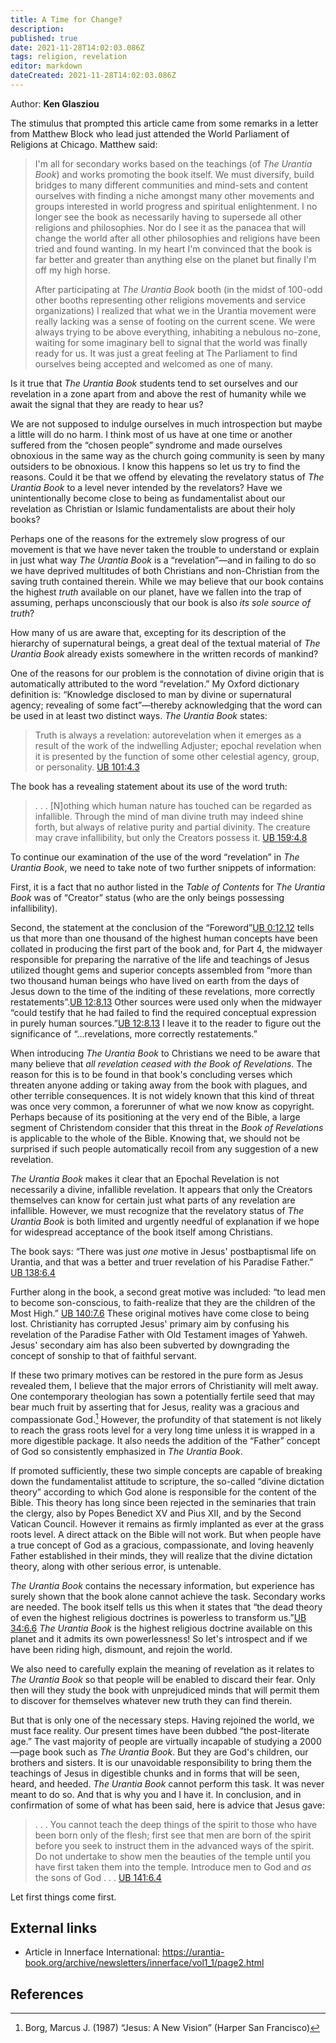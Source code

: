 ```yaml
---
title: A Time for Change?
description: 
published: true
date: 2021-11-28T14:02:03.086Z
tags: religion, revelation
editor: markdown
dateCreated: 2021-11-28T14:02:03.086Z
---
```


Author: **Ken Glasziou**

The stimulus that prompted this article came from some remarks in a letter from Matthew Block who lead just attended the World Parliament of Religions at Chicago. Matthew said:

> I'm all for secondary works based on the teachings (of *The Urantia Book*) and works promoting the book itself. We must diversify, build bridges to many different communities and mind-sets and content ourselves with finding a niche amongst many other movements and groups interested in world progress and spiritual enlightenment. I no longer see the book as necessarily having to supersede all other religions and philosophies. Nor do I see it as the panacea that will change the world after all other philosophies and religions have been tried and found wanting. In my heart I'm convinced that the book is far better and greater than anything else on the planet but finally I'm off my high horse.
> 
> After participating at *The Urantia Book* booth (in the midst of 100-odd other booths representing other religions movements and service organizations) I realized that what we in the Urantia movement were really lacking was a sense of footing on the current scene. We were always trying to be above everything, inhabiting a nebulous no-zone, waiting for some imaginary bell to signal that the world was finally ready for us. It was just a great feeling at The Parliament to find ourselves being accepted and welcomed as one of many.

Is it true that *The Urantia Book* students tend to set ourselves and our revelation in a zone apart from and above the rest of humanity while we await the signal that they are ready to hear us?

We are not supposed to indulge ourselves in much introspection but maybe a little will do no harm. I think most of us have at one time or another suffered from the “chosen people” syndrome and made ourselves obnoxious in the same way as the church going community is seen by many outsiders to be obnoxious. I know this happens so let us try to find the reasons. Could it be that we offend by elevating the revelatory status of *The Urantia Book* to a level never intended by the revelators? Have we unintentionally become close to being as fundamentalist about our revelation as Christian or Islamic fundamentalists are about their holy books?

Perhaps one of the reasons for the extremely slow progress of our movement is that we have never taken the trouble to understand or explain in just what way *The Urantia Book* is a “revelation”—and in failing to do so we have deprived multitudes of both Christians and non-Christian from the saving truth contained therein. While we may believe that our book contains the highest *truth* available on our planet, have we fallen into the trap of assuming, perhaps unconsciously that our book is also *its sole source of truth*?

How many of us are aware that, excepting for its description of the hierarchy of supernatural beings, a great deal of the textual material of *The Urantia Book* already exists somewhere in the written records of mankind?

One of the reasons for our problem is the connotation of divine origin that is automatically attributed to the word “revelation.” My Oxford dictionary definition is: “Knowledge disclosed to man by divine or supernatural agency; revealing of some fact”—thereby acknowledging that the word can be used in at least two distinct ways. *The Urantia Book* states: 

> Truth is always a revelation: autorevelation when it emerges as a result of the work of the indwelling Adjuster; epochal revelation when it is presented by the function of some other celestial agency, group, or personality. [UB 101:4.3](/en/The_Urantia_Book/101#p4_3)

The book has a revealing statement about its use of the word truth:

> . . . [N]othing which human nature has touched can be regarded as infallible. Through the mind of man divine truth may indeed shine forth, but always of relative purity and partial divinity. The creature may crave infallibility, but only the Creators possess it. [UB 159:4.8](/en/The_Urantia_Book/159#p4_8)

To continue our examination of the use of the word “revelation” in *The Urantia Book*, we need to take note of two further snippets of information:

First, it is a fact that no author listed in the *Table of Contents* for *The Urantia Book* was of “Creator” status (who are the only beings possessing infallibility).

Second, the statement at the conclusion of the “Foreword”[UB 0:12.12](/en/The_Urantia_Book/0#p12_12) tells us that more than one thousand of the highest human concepts have been collated in producing the first part of the book and, for Part 4, the midwayer responsible for preparing the narrative of the life and teachings of Jesus utilized thought gems and superior concepts assembled from “more than two thousand human beings who have lived on earth from the days of Jesus down to the time of the inditing of these revelations, more correctly restatements”.[UB 12:8.13](/en/The_Urantia_Book/12#p8_13) Other sources were used only when the midwayer “could testify that he had failed to find the required conceptual expression in purely human sources.”[UB 12:8.13](/en/The_Urantia_Book/12#p8_13) I leave it to the reader to figure out the significance of “...revelations, more correctly restatements.”

When introducing *The Urantia Book* to Christians we need to be aware that many believe that *all revelation ceased with the Book of Revelations*. The reason for this is to be found in that book's concluding verses which threaten anyone adding or taking away from the book with plagues, and other terrible consequences. It is not widely known that this kind of threat was once very common, a forerunner of what we now know as copyright. Perhaps because of its positioning at the very end of the Bible, a large segment of Christendom consider that this threat in the *Book of Revelations* is applicable to the whole of the Bible. Knowing that, we should not be surprised if such people automatically recoil from any suggestion of a new revelation.

*The Urantia Book* makes it clear that an Epochal Revelation is not necessarily a divine, infallible revelation. It appears that only the Creators themselves can know for certain just what parts of any revelation are infallible. However, we must recognize that the revelatory status of *The Urantia Book* is both limited and urgently needful of explanation if we hope for widespread acceptance of the book itself among Christians.

The book says: “There was just *one* motive in Jesus' postbaptismal life on Urantia, and that was a better and truer revelation of his Paradise Father.” [UB 138:6.4](/en/The_Urantia_Book/138#p6_4)

Further along in the book, a second great motive was included: “to lead men to become son-conscious, to faith-realize that they are the children of the Most High.” [UB 140:7.6](/en/The_Urantia_Book/140#p7_6) These original motives have come close to being lost. Christianity has corrupted Jesus' primary aim by confusing his revelation of the Paradise Father with Old Testament images of Yahweh. Jesus' secondary aim has also been subverted by downgrading the concept of sonship to that of faithful servant.

If these two primary motives can be restored in the pure form as Jesus revealed them, I believe that the major errors of Christianity will melt away. One contemporary theologian has sown a potentially fertile seed that may bear much fruit by asserting that for Jesus, reality was a gracious and compassionate God.[^1] However, the profundity of that statement is not likely to reach the grass roots level for a very long time unless it is wrapped in a more digestible package. It also needs the addition of the “Father” concept of God so consistently emphasized in *The Urantia Book*.

If promoted sufficiently, these two simple concepts are capable of breaking down the fundamentalist attitude to scripture, the so-called “divine dictation theory” according to which God alone is responsible for the content of the Bible. This theory has long since been rejected in the seminaries that train the clergy, also by Popes Benedict XV and Pius XII, and by the Second Vatican Council. However it remains as firmly implanted as ever at the grass roots level. A direct attack on the Bible will not work. But when people have a true concept of God as a gracious, compassionate, and loving heavenly Father established in their minds, they will realize that the divine dictation theory, along with other serious error, is untenable.

*The Urantia Book* contains the necessary information, but experience has surely shown that the book alone cannot achieve the task. Secondary works are needed. The book itself tells us this when it states that “the dead theory of even the highest religious doctrines is powerless to transform us.”[UB 34:6.6](/en/The_Urantia_Book/34#p6_6) *The Urantia Book* is the highest religious doctrine available on this planet and it admits its own powerlessness! So let's introspect and if we have been riding high, dismount, and rejoin the world.

We also need to carefully explain the meaning of revelation as it relates to *The Urantia Book* so that people will be enabled to discard their fear. Only then will they study the book with unprejudiced minds that will permit them to discover for themselves whatever new truth they can find therein.

But that is only one of the necessary steps. Having rejoined the world, we must face reality. Our present times have been dubbed “the post-literate age.” The vast majority of people are virtually incapable of studying a 2000—page book such as *The Urantia Book*. But they are God's children, our brothers and sisters. It is our unavoidable responsibility to bring them the teachings of Jesus in digestible chunks and in forms that will be seen, heard, and heeded. *The Urantia Book* cannot perform this task. It was never meant to do so. And that is why you and I have it. In conclusion, and in confirmation of some of what has been said, here is advice that Jesus gave:

> . . . You cannot teach the deep things of the spirit to those who have been born only of the flesh; first see that men are born of the spirit before you seek to instruct them in the advanced ways of the spirit. Do not undertake to show men the beauties of the temple until you have first taken them into the temple. Introduce men to God and *as* the sons of God . . . [UB 141:6.4](/en/The_Urantia_Book/141#p6_4)

Let first things come first.

## External links

* Article in Innerface International: https://urantia-book.org/archive/newsletters/innerface/vol1_1/page2.html

## References

[^1]: Borg, Marcus J. (1987) “Jesus: A New Vision” (Harper San Francisco)